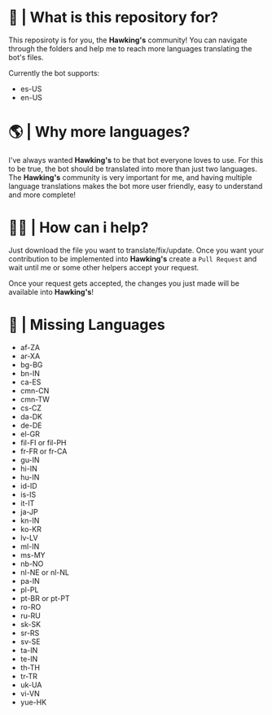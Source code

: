 # 💭 | What is this repository for?
This reposiroty is for you, the **Hawking's** community!
You can navigate through the folders and help me to reach more languages translating the bot's files.

Currently the bot supports:
- es-US
- en-US

# 🌎 | Why more languages?
I've always wanted **Hawking's** to be that bot everyone loves to use. For this to be true, the bot should be translated into more than just two languages.
The **Hawking's** community is very important for me, and having multiple language translations makes the bot more user friendly, easy to understand and more complete!

# ☝🏼 | How can i help?
Just download the file you want to translate/fix/update. Once you want your contribution to be implemented into **Hawking's** create a ` Pull Request ` and wait until me or some other helpers accept your request.

Once your request gets accepted, the changes you just made will be available into **Hawking's**!

# 🚧 | Missing Languages
- af-ZA
- ar-XA
- bg-BG
- bn-IN
- ca-ES
- cmn-CN
- cmn-TW
- cs-CZ
- da-DK
- de-DE
- el-GR
- fil-FI or fil-PH
- fr-FR or fr-CA
- gu-IN
- hi-IN
- hu-IN
- id-ID
- is-IS
- it-IT
- ja-JP
- kn-IN
- ko-KR
- lv-LV
- ml-IN
- ms-MY
- nb-NO
- nl-NE or nl-NL
- pa-IN
- pl-PL
- pt-BR or pt-PT
- ro-RO
- ru-RU
- sk-SK
- sr-RS
- sv-SE
- ta-IN
- te-IN
- th-TH
- tr-TR
- uk-UA
- vi-VN
- yue-HK
